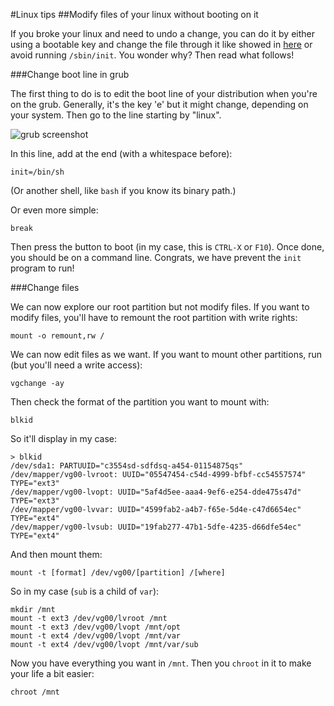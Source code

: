 #Linux tips
##Modify files of your linux without booting on it

If you broke your linux and need to undo a change, you can do it by either using a bootable key and change the file through it like showed in [here](https://blog.guillaume-gomez.fr/Linux-tips/1/6#Using%20a%20live-cd) or avoid running `/sbin/init`. You wonder why? Then read what follows!

###Change boot line in grub

The first thing to do is to edit the boot line of your distribution when you're on the grub. Generally, it's the key 'e' but it might change, depending on your system. Then go to the line starting by "linux".

![grub screenshot](https://www.guillaume-gomez.fr/image/grub.png)

In this line, add at the end (with a whitespace before):

```shell
init=/bin/sh
```

(Or another shell, like `bash` if you know its binary path.)

Or even more simple:

```shell
break
```

Then press the button to boot (in my case, this is `CTRL-X` or `F10`). Once done, you should be on a command line. Congrats, we have prevent the `init` program to run!

###Change files

We can now explore our root partition but not modify files. If you want to modify files, you'll have to remount the root partition with write rights:

```shell
mount -o remount,rw /
```

We can now edit files as we want. If you want to mount other partitions, run (but you'll need a write access):

```shell
vgchange -ay
```

Then check the format of the partition you want to mount with:

```shell
blkid
```

So it'll display in my case:

```shell
> blkid
/dev/sda1: PARTUUID="c3554sd-sdfdsq-a454-01154875qs"
/dev/mapper/vg00-lvroot: UUID="05547454-c54d-4999-bfbf-cc54557574" TYPE="ext3"
/dev/mapper/vg00-lvopt: UUID="5af4d5ee-aaa4-9ef6-e254-dde475s47d" TYPE="ext3"
/dev/mapper/vg00-lvvar: UUID="4599fab2-a4b7-f65e-5d4e-c47d6654ec" TYPE="ext4"
/dev/mapper/vg00-lvsub: UUID="19fab277-47b1-5dfe-4235-d66dfe54ec" TYPE="ext4"
```

And then mount them:

```shell
mount -t [format] /dev/vg00/[partition] /[where]
```

So in my case (`sub` is a child of `var`):

```shell
mkdir /mnt
mount -t ext3 /dev/vg00/lvroot /mnt
mount -t ext3 /dev/vg00/lvopt /mnt/opt
mount -t ext4 /dev/vg00/lvopt /mnt/var
mount -t ext4 /dev/vg00/lvopt /mnt/var/sub
```

Now you have everything you want in `/mnt`. Then you `chroot` in it to make your life a bit easier:

```shell
chroot /mnt
```
